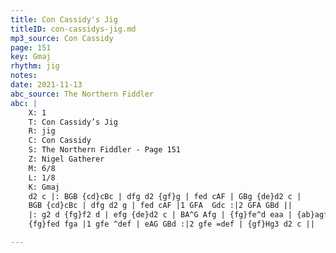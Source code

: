 ```yaml
---
title: Con Cassidy's Jig
titleID: con-cassidys-jig.md
mp3_source: Con Cassidy
page: 151
key: Gmaj
rhythm: jig
notes: 
date: 2021-11-13
abc_source: The Northern Fiddler
abc: |
    X: 1
    T: Con Cassidy’s Jig
    R: jig
    C: Con Cassidy
    S: The Northern Fiddler - Page 151
    Z: Nigel Gatherer
    M: 6/8
    L: 1/8
    K: Gmaj
    d2 c |: BGB {cd}cBc | dfg d2 {gf}g | fed cAF | GBg {de}d2 c | 
    BGB {cd}cBc | dfg d2 g | fed cAF |1 GFA  Gdc :|2 GFA GBd ||
    |: g2 d {fg}f2 d | efg {de}d2 c | BA^G Afg | {fg}fe^d eaa | {ab}agf {a}gfe |
    {fg}fed fga |1 gfe ^def | eAG GBd :|2 gfe =def | {gf}Hg3 d2 c ||

---
```

